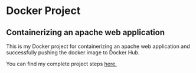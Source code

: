 # Docker Project

## Containerizing an apache web application

This is my Docker project for containerizing an apache web application and successfully pushing the docker image to Docker Hub. 

You can find my complete project steps [here.](./Docker%20Project.pdf)

